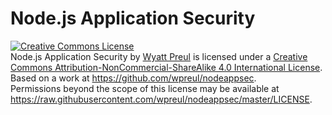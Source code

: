 Node.js Application Security
=============

<a rel="license" href="http://creativecommons.org/licenses/by-nc-sa/4.0/"><img alt="Creative Commons License" style="border-width:0" src="https://i.creativecommons.org/l/by-nc-sa/4.0/88x31.png" /></a><br /><span xmlns:dct="http://purl.org/dc/terms/" property="dct:title">Node.js Application Security</span> by <a xmlns:cc="http://creativecommons.org/ns#" href="http://nodeappsec.com" property="cc:attributionName" rel="cc:attributionURL">Wyatt Preul</a> is licensed under a <a rel="license" href="http://creativecommons.org/licenses/by-nc-sa/4.0/">Creative Commons Attribution-NonCommercial-ShareAlike 4.0 International License</a>.<br />Based on a work at <a xmlns:dct="http://purl.org/dc/terms/" href="https://github.com/wpreul/nodeappsec" rel="dct:source">https://github.com/wpreul/nodeappsec</a>.<br />Permissions beyond the scope of this license may be available at <a xmlns:cc="http://creativecommons.org/ns#" href="https://raw.githubusercontent.com/wpreul/nodeappsec/master/LICENSE" rel="cc:morePermissions">https://raw.githubusercontent.com/wpreul/nodeappsec/master/LICENSE</a>.
